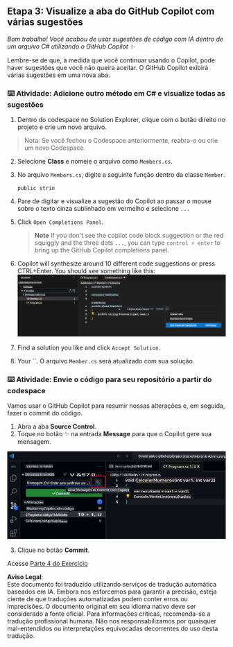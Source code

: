 ## Etapa 3: Visualize a aba do GitHub Copilot com várias sugestões

_Bom trabalho! Você acabou de usar sugestões de código com IA dentro de um arquivo C# utilizando o GitHub Copilot :sparkles:_

Lembre-se de que, à medida que você continuar usando o Copilot, pode haver sugestões que você não queira aceitar. O GitHub Copilot exibirá várias sugestões em uma nova aba.

### ⌨️ Atividade: Adicione outro método em C# e visualize todas as sugestões

1. Dentro do codespace no Solution Explorer, clique com o botão direito no projeto e crie um novo arquivo.

> Nota: Se você fechou o Codespace anteriormente, reabra-o ou crie um novo Codespace.

2. Selecione **Class** e nomeie o arquivo como `Members.cs`.
3. No arquivo `Members.cs`, digite a seguinte função dentro da classe `Member`.
   ```
   public strin
   ```
4. Pare de digitar e visualize a sugestão do Copilot ao passar o mouse sobre o texto cinza sublinhado em vermelho e selecione `...`
5. Click `Open Completions Panel`. 

   > **Note**
   > If you don't see the copilot code block suggestion or the red squiggly and the three dots `...`, you can type `control + enter` to bring up the GitHub Copilot completions panel.

6. Copilot will synthesize around 10 different code suggestions or press CTRL+Enter. You should see something like this:
   ![VS Code showing pop up with Completions Panel](../../../../translated_images/3-copilot-hub-0.019cd5409f9c24231a6a79d4e0894a4675004ddcae5d8aa34c7bc90f78d91524.pt.png)
7. Find a solution you like and click `Accept Solution`.
8. Your ``. O arquivo `Member.cs` será atualizado com sua solução.

### ⌨️ Atividade: Envie o código para seu repositório a partir do codespace

Vamos usar o GitHub Copilot para resumir nossas alterações e, em seguida, fazer o commit do código.

1. Abra a aba **Source Control**.
2. Toque no botão ✨ na entrada **Message** para que o Copilot gere sua mensagem.

![Aba de commit aberta para gerar mensagem com o Copilot](../../../../translated_images/2-skills-commit.a21070faad74ea7fda9187f6f246c0dedc9bfc02d1c89dfe0554c9f0b28f2994.pt.png)

3. Clique no botão **Commit**.

Acesse [Parte 4 do Exercício](./4-copilot-comment.md)

**Aviso Legal**:  
Este documento foi traduzido utilizando serviços de tradução automática baseados em IA. Embora nos esforcemos para garantir a precisão, esteja ciente de que traduções automatizadas podem conter erros ou imprecisões. O documento original em seu idioma nativo deve ser considerado a fonte oficial. Para informações críticas, recomenda-se a tradução profissional humana. Não nos responsabilizamos por quaisquer mal-entendidos ou interpretações equivocadas decorrentes do uso desta tradução.